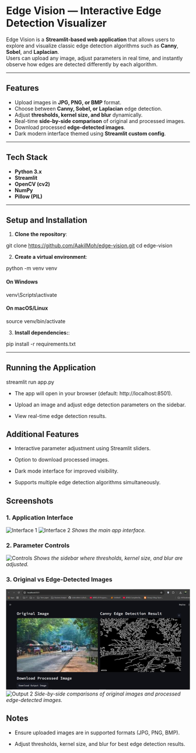 # Edge Vision — Interactive Edge Detection Visualizer

Edge Vision is a **Streamlit-based web application** that allows users to explore and visualize classic edge detection algorithms such as **Canny**, **Sobel**, and **Laplacian**.  
Users can upload any image, adjust parameters in real time, and instantly observe how edges are detected differently by each algorithm.

---

## Features
- Upload images in **JPG, PNG, or BMP** format.
- Choose between **Canny, Sobel, or Laplacian** edge detection.
- Adjust **thresholds, kernel size, and blur** dynamically.
- Real-time **side-by-side comparison** of original and processed images.
- Download processed **edge-detected images**.
- Dark modern interface themed using **Streamlit custom config**.

---

## Tech Stack

- **Python 3.x**
- **Streamlit**
- **OpenCV (cv2)**
- **NumPy**
- **Pillow (PIL)**

---

## Setup and Installation

1. **Clone the repository**:

git clone https://github.com/AakilMoh/edge-vision.git
cd edge-vision

2. **Create a virtual environment**:

python -m venv venv
#### On Windows
venv\Scripts\activate
#### On macOS/Linux
source venv/bin/activate

3. **Install dependencies:**:

pip install -r requirements.txt

---

## Running the Application

streamlit run app.py

- The app will open in your browser (default: http://localhost:8501).

- Upload an image and adjust edge detection parameters on the sidebar.

- View real-time edge detection results.

## Additional Features

- Interactive parameter adjustment using Streamlit sliders.

- Option to download processed images.

- Dark mode interface for improved visibility.

- Supports multiple edge detection algorithms simultaneously.

## Screenshots

### 1. Application Interface
![Interface 1](assets/UI1.png)
![Interface 2](assets/UI2.png)
*Shows the main app interface.*

### 2. Parameter Controls
![Controls](assets/Edge_Detection_Controls.png)
*Shows the sidebar where thresholds, kernel size, and blur are adjusted.*

### 3. Original vs Edge-Detected Images
![Output 1](assets/Output1.jpg)
![Output 2](assets/output2.png)
*Side-by-side comparisons of original images and processed edge-detected images.*

## Notes

- Ensure uploaded images are in supported formats (JPG, PNG, BMP).

- Adjust thresholds, kernel size, and blur for best edge detection results.
